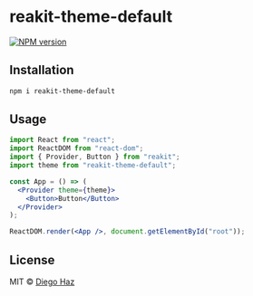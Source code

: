 # reakit-theme-default

<a href="https://npmjs.org/package/reakit"><img alt="NPM version" src="https://img.shields.io/npm/v/reakit-theme-default.svg?style=flat-square" /></a>

## Installation

```sh
npm i reakit-theme-default
```

## Usage

```jsx
import React from "react";
import ReactDOM from "react-dom";
import { Provider, Button } from "reakit";
import theme from "reakit-theme-default";

const App = () => (
  <Provider theme={theme}>
    <Button>Button</Button>
  </Provider>
);

ReactDOM.render(<App />, document.getElementById("root"));
```

## License

MIT © [Diego Haz](https://github.com/diegohaz)
